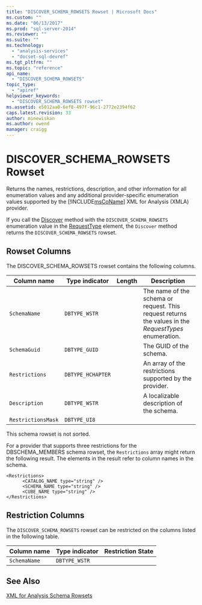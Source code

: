```yaml
---
title: "DISCOVER_SCHEMA_ROWSETS Rowset | Microsoft Docs"
ms.custom: ""
ms.date: "06/13/2017"
ms.prod: "sql-server-2014"
ms.reviewer: ""
ms.suite: ""
ms.technology: 
  - "analysis-services"
  - "docset-sql-devref"
ms.tgt_pltfrm: ""
ms.topic: "reference"
api_name: 
  - "DISCOVER_SCHEMA_ROWSETS"
topic_type: 
  - "apiref"
helpviewer_keywords: 
  - "DISCOVER_SCHEMA_ROWSETS rowset"
ms.assetid: e5012aa0-6ef8-497f-96c1-2772e2394f62
caps.latest.revision: 33
author: minewiskan
ms.author: owend
manager: craigg
---
```

# DISCOVER_SCHEMA_ROWSETS Rowset
  Returns the names, restrictions, description, and other information for all enumeration values and any additional provider-specific enumeration values supported by the [!INCLUDE[msCoName](../../../includes/msconame-md.md)] XML for Analysis (XMLA) provider.  
  
 If you call the [Discover](../../xmla/xml-elements-methods-discover.md) method with the `DISCOVER_SCHEMA_ROWSETS` enumeration value in the [RequestType](../../xmla/xml-elements-properties/type-element-xmla.md) element, the `Discover` method returns the `DISCOVER_SCHEMA_ROWSETS` rowset.  
  
## Rowset Columns  
 The DISCOVER_SCHEMA_ROWSETS rowset contains the following columns.  
  
|Column name|Type indicator|Length|Description|  
|-----------------|--------------------|------------|-----------------|  
|`SchemaName`|`DBTYPE_WSTR`||The name of the schema or request. This request returns the values in the *RequestTypes* enumeration.|  
|`SchemaGuid`|`DBTYPE_GUID`||The GUID of the schema.|  
|`Restrictions`|`DBTYPE_HCHAPTER`||An array of the restrictions supported by the provider.|  
|`Description`|`DBTYPE_WSTR`||A localizable description of the schema.|  
|`RestrictionsMask`|`DBTYPE_UI8`|||  
  
 This schema rowset is not sorted.  
  
 For a provider that supports three restrictions for the DBSCHEMA_MEMBERS schema rowset, the `Restrictions` array might return the following result. The elements in the result refer to column names in the schema.  
  
```  
<Restrictions>  
      <CATALOG_NAME type="string" />   
      <SCHEMA_NAME type="string" />   
      <CUBE_NAME type="string" />   
</Restrictions>  
```  
  
## Restriction Columns  
 The `DISCOVER_SCHEMA_ROWSETS` rowset can be restricted on the columns listed in the following table.  
  
|Column name|Type indicator|Restriction State|  
|-----------------|--------------------|-----------------------|  
|`SchemaName`|`DBTYPE_WSTR`||  
  
## See Also  
 [XML for Analysis Schema Rowsets](xml-for-analysis-schema-rowsets.md)  
  
  
